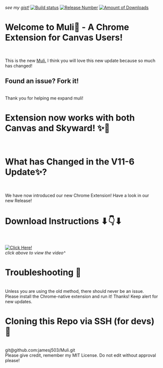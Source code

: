 *see my [gist!](https://gist.github.com/jamesj503/19e07bd3bd72c2b04786f620c8cbbf5c)*
[![Build status](https://travis-ci.org/mathiasbynens/he.svg?branch=master)](https://travis-ci.org/jamesj503/muli)
[![Release Number](https://travis-ci.com/github/jamesj503/Muli)](https://img.shields.io/github/v/release/jamesj503/muli?color=bl&include_prereleases&label=latest%20release&style=plastic)
[![Amount of Downloads](https://github.com/jamesj503/Muli)](https://img.shields.io/badge/downloads-1.2K-orange)
# Welcome to Muli👏 - A Chrome Extension for Canvas Users!
<br>

This is the new [Muli.](https://github.com/jamesj503/Muli/releases) I think you will love this new update because so much has changed!
<br>

## Found an issue? Fork it!
<br>
Thank you for helping me expand muli!
<br>

# Extension now works with both Canvas and Skyward! ✨🎉
<br>

# What has Changed in the V11-6 Update✨?
<br>

We have now introduced our new Chrome Extension! Have a look in our new Release!
<br>

# Download Instructions ⬇👇⬇
<br>

[![Click Here!](http://img.youtube.com/vi/aniDeL926mQ/0.jpg)](http://www.youtube.com/watch?v=aniDeL926mQ "How to Install a Chrome Extension from GitHub")
<br>
*click above to view the video^*
<br>

# Troubleshooting 🔫

<br>
Unless you are using the old method, there should never be an issue. Please install the Chrome-native extension and run it! Thanks! Keep alert for new updates.
<br>

# Cloning this Repo via SSH (for devs) 🎁
<br>
git@github.com:jamesj503/Muli.git
<br>
Please give credit, remember my MIT License. Do not edit without approval please!


